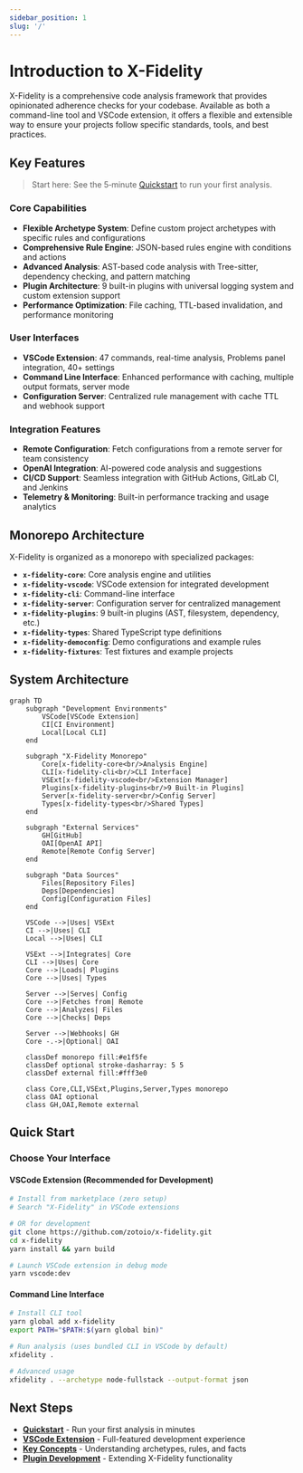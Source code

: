 ```yaml
---
sidebar_position: 1
slug: '/'
---
```


# Introduction to X-Fidelity

X-Fidelity is a comprehensive code analysis framework that provides opinionated adherence checks for your codebase. Available as both a command-line tool and VSCode extension, it offers a flexible and extensible way to ensure your projects follow specific standards, tools, and best practices.

## Key Features

> Start here: See the 5‑minute [Quickstart](./quickstart.md) to run your first analysis.

### Core Capabilities
- **Flexible Archetype System**: Define custom project archetypes with specific rules and configurations
- **Comprehensive Rule Engine**: JSON-based rules engine with conditions and actions
- **Advanced Analysis**: AST-based code analysis with Tree-sitter, dependency checking, and pattern matching
- **Plugin Architecture**: 9 built-in plugins with universal logging system and custom extension support
- **Performance Optimization**: File caching, TTL-based invalidation, and performance monitoring

### User Interfaces
- **VSCode Extension**: 47 commands, real-time analysis, Problems panel integration, 40+ settings
- **Command Line Interface**: Enhanced performance with caching, multiple output formats, server mode
- **Configuration Server**: Centralized rule management with cache TTL and webhook support

### Integration Features
- **Remote Configuration**: Fetch configurations from a remote server for team consistency
- **OpenAI Integration**: AI-powered code analysis and suggestions
- **CI/CD Support**: Seamless integration with GitHub Actions, GitLab CI, and Jenkins
- **Telemetry & Monitoring**: Built-in performance tracking and usage analytics

## Monorepo Architecture

X-Fidelity is organized as a monorepo with specialized packages:

- **`x-fidelity-core`**: Core analysis engine and utilities
- **`x-fidelity-vscode`**: VSCode extension for integrated development
- **`x-fidelity-cli`**: Command-line interface
- **`x-fidelity-server`**: Configuration server for centralized management
- **`x-fidelity-plugins`**: 9 built-in plugins (AST, filesystem, dependency, etc.)
- **`x-fidelity-types`**: Shared TypeScript type definitions
- **`x-fidelity-democonfig`**: Demo configurations and example rules
- **`x-fidelity-fixtures`**: Test fixtures and example projects

## System Architecture

```mermaid
graph TD
    subgraph "Development Environments"
        VSCode[VSCode Extension]
        CI[CI Environment]
        Local[Local CLI]
    end

    subgraph "X-Fidelity Monorepo"
        Core[x-fidelity-core<br/>Analysis Engine]
        CLI[x-fidelity-cli<br/>CLI Interface]
        VSExt[x-fidelity-vscode<br/>Extension Manager]
        Plugins[x-fidelity-plugins<br/>9 Built-in Plugins]
        Server[x-fidelity-server<br/>Config Server]
        Types[x-fidelity-types<br/>Shared Types]
    end

    subgraph "External Services"
        GH[GitHub]
        OAI[OpenAI API]
        Remote[Remote Config Server]
    end

    subgraph "Data Sources"
        Files[Repository Files]
        Deps[Dependencies]
        Config[Configuration Files]
    end

    VSCode -->|Uses| VSExt
    CI -->|Uses| CLI
    Local -->|Uses| CLI

    VSExt -->|Integrates| Core
    CLI -->|Uses| Core
    Core -->|Loads| Plugins
    Core -->|Uses| Types

    Server -->|Serves| Config
    Core -->|Fetches from| Remote
    Core -->|Analyzes| Files
    Core -->|Checks| Deps

    Server -->|Webhooks| GH
    Core -.->|Optional| OAI

    classDef monorepo fill:#e1f5fe
    classDef optional stroke-dasharray: 5 5
    classDef external fill:#fff3e0

    class Core,CLI,VSExt,Plugins,Server,Types monorepo
    class OAI optional
    class GH,OAI,Remote external
```

## Quick Start

### Choose Your Interface

#### VSCode Extension (Recommended for Development)
```bash
# Install from marketplace (zero setup)
# Search "X-Fidelity" in VSCode extensions

# OR for development
git clone https://github.com/zotoio/x-fidelity.git
cd x-fidelity
yarn install && yarn build

# Launch VSCode extension in debug mode
yarn vscode:dev
```

#### Command Line Interface
```bash
# Install CLI tool
yarn global add x-fidelity
export PATH="$PATH:$(yarn global bin)"

# Run analysis (uses bundled CLI in VSCode by default)
xfidelity .

# Advanced usage
xfidelity . --archetype node-fullstack --output-format json
```

## Next Steps

- **[Quickstart](/docs/quickstart)** - Run your first analysis in minutes
- **[VSCode Extension](/docs/vscode-extension/overview)** - Full-featured development experience  
- **[Key Concepts](/docs/key-concepts)** - Understanding archetypes, rules, and facts
- **[Plugin Development](/docs/plugins/overview)** - Extending X-Fidelity functionality
